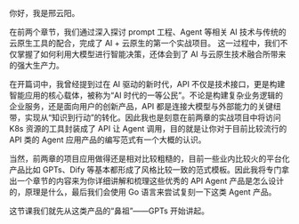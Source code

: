 你好，我是邢云阳。

在前两个章节，我们通过深入探讨 prompt 工程、Agent 等相关 AI 技术与传统的云原生工具的配合，完成了 AI + 云原生的第一个实战项目。 这一过程中，我们不仅掌握了如何利用大模型进行智能决策，还体会到了 AI 与云原生技术融合所带来的强大生产力。

在开篇词中，我曾经提到过在 AI 驱动的新时代，API 不仅是技术接口，更是构建智能应用的核心载体，被称为“AI 时代的一等公民”。不论是构建复杂业务逻辑的企业服务，还是面向用户的创新产品，API 都是连接大模型与外部能力的关键纽带，实现从“知识到行动”的转化。因此我也是刻意在前两章的实战项目中将访问 K8s 资源的工具封装成了 API 让 Agent 调用，目的就是让你对于目前比较流行的 API 类的 Agent 应用产品的编写范式有一个大概的认识。

当然，前两章的项目应用做得还是相对比较粗糙的，目前一些业内比较火的平台化产品比如 GPTs、Dify 等基本都形成了风格比较一致的范式模板。因此我将专门拿出一个章节的内容来为你详细讲解和梳理这些优秀的 API Agent 产品是怎么设计的，原理是什么，最后我们会使用 Go 语言来尝试复刻一下这类 Agent 产品。

这节课我们就先从这类产品的“鼻祖”——GPTs 开始讲起。